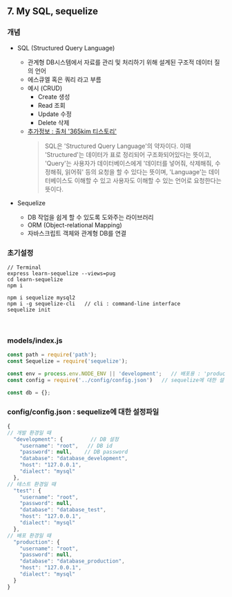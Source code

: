 ## **7. My SQL, sequelize**

### **개념**
* SQL (Structured Query Language)
	- 관계형 DB시스템에서 자료를 관리 및 처리하기 위해 설계된 구조적 데이터 질의 언어
	- 에스큐엘 혹은 쿼리 라고 부름
	- 예시 (CRUD)
		- Create 생성
		- Read 조회
		- Update 수정
		- Delete 삭제
	- [추가정보 : 출처 '365kim 티스토리'](https://365kim.tistory.com/102)
		> SQL은 'Structured Query Language'의 약자이다. 이때 'Structured'는 데이터가 표로 정리되어 구조화되어있다는 뜻이고, 'Query'는 사용자가 데이터베이스에게 '데이터를 넣어줘, 삭제해줘, 수정해줘, 읽어줘' 등의 요청을 할 수 있다는 뜻이며, 'Language'는 데이터베이스도 이해할 수 있고 사용자도 이해할 수 있는 언어로 요청한다는 뜻이다.

* Sequelize
	- DB 작업을 쉽게 할 수 있도록 도와주는 라이브러리
	- ORM (Object-relational Mapping)
	- 자바스크립트 객체와 관계형 DB를 연결

### **초기설정**
```
// Terminal
express learn-sequelize --views=pug
cd learn-sequelize
npm i

npm i sequelize mysql2
npm i -g sequelize-cli   // cli : command-line interface
sequelize init
```

<br>

### **models/index.js**
```javascript
const path = require('path');
const Sequelize = require('sequelize');

const env = process.env.NODE_ENV || 'development';   // 배포용 : 'production'
const config = require('../config/config.json')   // sequelize에 대한 설정파일

const db = {};
```

### **config/config.json** : sequelize에 대한 설정파일
```javascript
{
// 개발 환경일 때
  "development": {         // DB 설정
    "username": "root",   // DB id
    "password": null,    // DB password
    "database": "database_development",
    "host": "127.0.0.1",
    "dialect": "mysql"
  },
// 테스트 환경일 때
  "test": {
    "username": "root",
    "password": null,
    "database": "database_test",
    "host": "127.0.0.1",
    "dialect": "mysql"
  },
// 배포 환경일 때
  "production": {
    "username": "root",
    "password": null,
    "database": "database_production",
    "host": "127.0.0.1",
    "dialect": "mysql"
  }
}
```